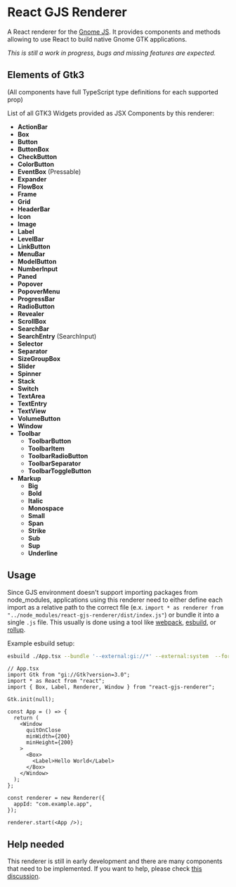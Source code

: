 # React GJS Renderer

A React renderer for the [Gnome JS](https://gjs.guide/about/). It provides components and methods allowing to use React to build native Gnome GTK applications.

_This is still a work in progress, bugs and missing features are expected._

## Elements of Gtk3

(All components have full TypeScript type definitions for each supported prop)

List of all GTK3 Widgets provided as JSX Components by this renderer:

- **ActionBar**
- **Box**
- **Button**
- **ButtonBox**
- **CheckButton**
- **ColorButton**
- **EventBox** (Pressable)
- **Expander**
- **FlowBox**
- **Frame**
- **Grid**
- **HeaderBar**
- **Icon**
- **Image**
- **Label**
- **LevelBar**
- **LinkButton**
- **MenuBar**
- **ModelButton**
- **NumberInput**
- **Paned**
- **Popover**
- **PopoverMenu**
- **ProgressBar**
- **RadioButton**
- **Revealer**
- **ScrollBox**
- **SearchBar**
- **SearchEntry** (SearchInput)
- **Selector**
- **Separator**
- **SizeGroupBox**
- **Slider**
- **Spinner**
- **Stack**
- **Switch**
- **TextArea**
- **TextEntry**
- **TextView**
- **VolumeButton**
- **Window**
- **Toolbar**
  - **ToolbarButton**
  - **ToolbarItem**
  - **ToolbarRadioButton**
  - **ToolbarSeparator**
  - **ToolbarToggleButton**
- **Markup**
  - **Big**
  - **Bold**
  - **Italic**
  - **Monospace**
  - **Small**
  - **Span**
  - **Strike**
  - **Sub**
  - **Sup**
  - **Underline**

## Usage

Since GJS environment doesn't support importing packages from node_modules, applications using this renderer need to either define each import as a relative path to the correct file (e.x. `import * as renderer from "../node_modules/react-gjs-renderer/dist/index.js"`) or bundle it into a single `.js` file. This usually is done using a tool like [webpack](https://webpack.js.org/), [esbuild](https://esbuild.github.io/), or [rollup](https://rollupjs.org/guide/en/).

Example esbuild setup:

```sh
esbuild ./App.tsx --bundle '--external:gi://*' --external:system  --format=esm --outfile=./out.js
```

```tsx
// App.tsx
import Gtk from "gi://Gtk?version=3.0";
import * as React from "react";
import { Box, Label, Renderer, Window } from "react-gjs-renderer";

Gtk.init(null);

const App = () => {
  return (
    <Window
      quitOnClose
      minWidth={200}
      minHeight={200}
    >
      <Box>
        <Label>Hello World</Label>
      </Box>
    </Window>
  );
};

const renderer = new Renderer({
  appId: "com.example.app",
});

renderer.start(<App />);
```

## Help needed

This renderer is still in early development and there are many components that need to be implemented. If you want to help, please
check [this discussion](https://github.com/ncpa0cpl/react-gjs-renderer/discussions/1).
